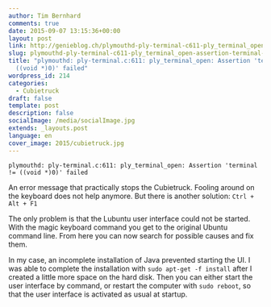 ```yaml
---
author: Tim Bernhard
comments: true
date: 2015-09-07 13:15:36+00:00
layout: post
link: http://genieblog.ch/plymouthd-ply-terminal-c611-ply_terminal_open-assertion-terminal-void-0-failed/
slug: plymouthd-ply-terminal-c611-ply_terminal_open-assertion-terminal-void-0-failed
title: "plymouthd: ply-terminal.c:611: ply_terminal_open: Assertion 'terminal !=
  ((void *)0)' failed"
wordpress_id: 214
categories:
  - Cubietruck
draft: false
template: post
description: false
socialImage: /media/socialImage.jpg
extends: _layouts.post
language: en
cover_image: 2015/cubietruck.jpg
---
```


    
    plymouthd: ply-terminal.c:611: ply_terminal_open: Assertion 'terminal != ((void *)0)' failed

An error message that practically stops the Cubietruck.
Fooling around on the keyboard does not help anymore.
But there is another solution: `Ctrl + Alt + F1`

The only problem is that the Lubuntu user interface could not be started.
With the magic keyboard command you get to the original Ubuntu command line.
From here you can now search for possible causes and fix them.

In my case, an incomplete installation of Java prevented starting the UI.
I was able to complete the installation with `sudo apt-get -f install` after I created a little more space on the hard disk.
Then you can either start the user interface by command, or restart the computer with `sudo reboot`, so that the user interface is activated as usual at startup.
